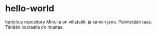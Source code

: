 # hello-world
harjoitus repository
Minulla on villatakki ja kahvin jano.
Päivitetään taas.
Tänään lounaalla on mustaa.
